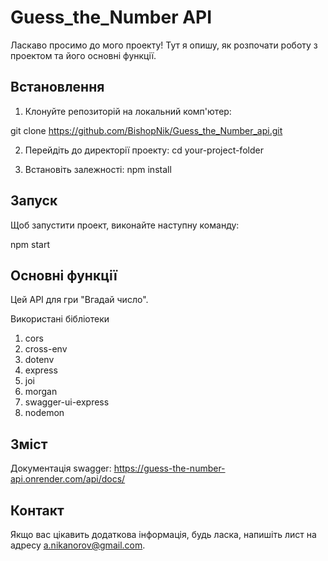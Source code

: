 <!-- @format -->

# Guess_the_Number API

Ласкаво просимо до мого проекту! Тут я опишу, як розпочати роботу з проектом та його основні функції.

## Встановлення

1. Клонуйте репозиторій на локальний комп'ютер:

git clone https://github.com/BishopNik/Guess_the_Number_api.git

2. Перейдіть до директорії проекту:
   cd your-project-folder

3. Встановіть залежності:
   npm install

## Запуск

Щоб запустити проект, виконайте наступну команду:

npm start

## Основні функції

Цей API для гри "Вгадай число".

Використані бібліотеки

1. cors
2. cross-env
3. dotenv
4. express
5. joi
6. morgan
7. swagger-ui-express
8. nodemon

## Зміст

Документація swagger: https://guess-the-number-api.onrender.com/api/docs/

## Контакт

Якщо вас цікавить додаткова інформація, будь ласка, напишіть лист на адресу a.nikanorov@gmail.com.
